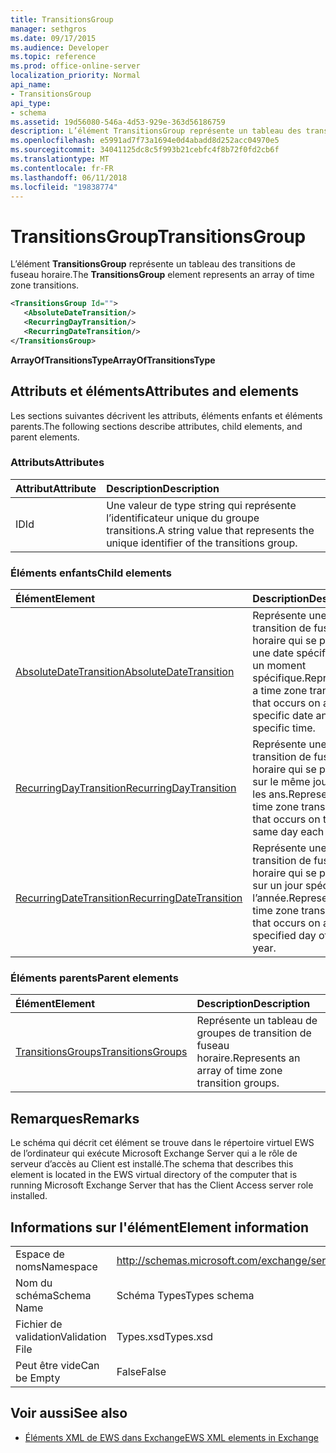 ```yaml
---
title: TransitionsGroup
manager: sethgros
ms.date: 09/17/2015
ms.audience: Developer
ms.topic: reference
ms.prod: office-online-server
localization_priority: Normal
api_name:
- TransitionsGroup
api_type:
- schema
ms.assetid: 19d56080-546a-4d53-929e-363d56186759
description: L’élément TransitionsGroup représente un tableau des transitions de fuseau horaire.
ms.openlocfilehash: e5991ad7f73a1694e0d4abadd8d252acc04970e5
ms.sourcegitcommit: 34041125dc8c5f993b21cebfc4f8b72f0fd2cb6f
ms.translationtype: MT
ms.contentlocale: fr-FR
ms.lasthandoff: 06/11/2018
ms.locfileid: "19838774"
---
```

# <a name="transitionsgroup"></a><span data-ttu-id="11ce3-103">TransitionsGroup</span><span class="sxs-lookup"><span data-stu-id="11ce3-103">TransitionsGroup</span></span>

<span data-ttu-id="11ce3-104">L’élément **TransitionsGroup** représente un tableau des transitions de fuseau horaire.</span><span class="sxs-lookup"><span data-stu-id="11ce3-104">The **TransitionsGroup** element represents an array of time zone transitions.</span></span> 
  
```xml
<TransitionsGroup Id="">
   <AbsoluteDateTransition/>
   <RecurringDayTransition/>
   <RecurringDateTransition/>
</TransitionsGroup>
```

 <span data-ttu-id="11ce3-105">**ArrayOfTransitionsType**</span><span class="sxs-lookup"><span data-stu-id="11ce3-105">**ArrayOfTransitionsType**</span></span>
## <a name="attributes-and-elements"></a><span data-ttu-id="11ce3-106">Attributs et éléments</span><span class="sxs-lookup"><span data-stu-id="11ce3-106">Attributes and elements</span></span>

<span data-ttu-id="11ce3-107">Les sections suivantes décrivent les attributs, éléments enfants et éléments parents.</span><span class="sxs-lookup"><span data-stu-id="11ce3-107">The following sections describe attributes, child elements, and parent elements.</span></span>
  
### <a name="attributes"></a><span data-ttu-id="11ce3-108">Attributs</span><span class="sxs-lookup"><span data-stu-id="11ce3-108">Attributes</span></span>

|<span data-ttu-id="11ce3-109">**Attribut**</span><span class="sxs-lookup"><span data-stu-id="11ce3-109">**Attribute**</span></span>|<span data-ttu-id="11ce3-110">**Description**</span><span class="sxs-lookup"><span data-stu-id="11ce3-110">**Description**</span></span>|
|:-----|:-----|
|<span data-ttu-id="11ce3-111">ID</span><span class="sxs-lookup"><span data-stu-id="11ce3-111">Id</span></span>  <br/> |<span data-ttu-id="11ce3-112">Une valeur de type string qui représente l’identificateur unique du groupe transitions.</span><span class="sxs-lookup"><span data-stu-id="11ce3-112">A string value that represents the unique identifier of the transitions group.</span></span>  <br/> |
   
### <a name="child-elements"></a><span data-ttu-id="11ce3-113">Éléments enfants</span><span class="sxs-lookup"><span data-stu-id="11ce3-113">Child elements</span></span>

|<span data-ttu-id="11ce3-114">**Élément**</span><span class="sxs-lookup"><span data-stu-id="11ce3-114">**Element**</span></span>|<span data-ttu-id="11ce3-115">**Description**</span><span class="sxs-lookup"><span data-stu-id="11ce3-115">**Description**</span></span>|
|:-----|:-----|
|[<span data-ttu-id="11ce3-116">AbsoluteDateTransition</span><span class="sxs-lookup"><span data-stu-id="11ce3-116">AbsoluteDateTransition</span></span>](absolutedatetransition.md) <br/> |<span data-ttu-id="11ce3-117">Représente une transition de fuseau horaire qui se produit à une date spécifique, à un moment spécifique.</span><span class="sxs-lookup"><span data-stu-id="11ce3-117">Represents a time zone transition that occurs on a specific date and at a specific time.</span></span>  <br/> |
|[<span data-ttu-id="11ce3-118">RecurringDayTransition</span><span class="sxs-lookup"><span data-stu-id="11ce3-118">RecurringDayTransition</span></span>](recurringdaytransition.md) <br/> |<span data-ttu-id="11ce3-119">Représente une transition de fuseau horaire qui se produit sur le même jour tous les ans.</span><span class="sxs-lookup"><span data-stu-id="11ce3-119">Represents a time zone transition that occurs on the same day each year.</span></span>  <br/> |
|[<span data-ttu-id="11ce3-120">RecurringDateTransition</span><span class="sxs-lookup"><span data-stu-id="11ce3-120">RecurringDateTransition</span></span>](recurringdatetransition.md) <br/> |<span data-ttu-id="11ce3-121">Représente une transition de fuseau horaire qui se produit sur un jour spécifié de l’année.</span><span class="sxs-lookup"><span data-stu-id="11ce3-121">Represents a time zone transition that occurs on a specified day of the year.</span></span>  <br/> |
   
### <a name="parent-elements"></a><span data-ttu-id="11ce3-122">Éléments parents</span><span class="sxs-lookup"><span data-stu-id="11ce3-122">Parent elements</span></span>

|<span data-ttu-id="11ce3-123">**Élément**</span><span class="sxs-lookup"><span data-stu-id="11ce3-123">**Element**</span></span>|<span data-ttu-id="11ce3-124">**Description**</span><span class="sxs-lookup"><span data-stu-id="11ce3-124">**Description**</span></span>|
|:-----|:-----|
|[<span data-ttu-id="11ce3-125">TransitionsGroups</span><span class="sxs-lookup"><span data-stu-id="11ce3-125">TransitionsGroups</span></span>](transitionsgroups.md) <br/> |<span data-ttu-id="11ce3-126">Représente un tableau de groupes de transition de fuseau horaire.</span><span class="sxs-lookup"><span data-stu-id="11ce3-126">Represents an array of time zone transition groups.</span></span>  <br/> |
   
## <a name="remarks"></a><span data-ttu-id="11ce3-127">Remarques</span><span class="sxs-lookup"><span data-stu-id="11ce3-127">Remarks</span></span>

<span data-ttu-id="11ce3-128">Le schéma qui décrit cet élément se trouve dans le répertoire virtuel EWS de l’ordinateur qui exécute Microsoft Exchange Server qui a le rôle de serveur d’accès au Client est installé.</span><span class="sxs-lookup"><span data-stu-id="11ce3-128">The schema that describes this element is located in the EWS virtual directory of the computer that is running Microsoft Exchange Server that has the Client Access server role installed.</span></span>
  
## <a name="element-information"></a><span data-ttu-id="11ce3-129">Informations sur l'élément</span><span class="sxs-lookup"><span data-stu-id="11ce3-129">Element information</span></span>

|||
|:-----|:-----|
|<span data-ttu-id="11ce3-130">Espace de noms</span><span class="sxs-lookup"><span data-stu-id="11ce3-130">Namespace</span></span>  <br/> |http://schemas.microsoft.com/exchange/services/2006/types  <br/> |
|<span data-ttu-id="11ce3-131">Nom du schéma</span><span class="sxs-lookup"><span data-stu-id="11ce3-131">Schema Name</span></span>  <br/> |<span data-ttu-id="11ce3-132">Schéma Types</span><span class="sxs-lookup"><span data-stu-id="11ce3-132">Types schema</span></span>  <br/> |
|<span data-ttu-id="11ce3-133">Fichier de validation</span><span class="sxs-lookup"><span data-stu-id="11ce3-133">Validation File</span></span>  <br/> |<span data-ttu-id="11ce3-134">Types.xsd</span><span class="sxs-lookup"><span data-stu-id="11ce3-134">Types.xsd</span></span>  <br/> |
|<span data-ttu-id="11ce3-135">Peut être vide</span><span class="sxs-lookup"><span data-stu-id="11ce3-135">Can be Empty</span></span>  <br/> |<span data-ttu-id="11ce3-136">False</span><span class="sxs-lookup"><span data-stu-id="11ce3-136">False</span></span>  <br/> |
   
## <a name="see-also"></a><span data-ttu-id="11ce3-137">Voir aussi</span><span class="sxs-lookup"><span data-stu-id="11ce3-137">See also</span></span>



- [<span data-ttu-id="11ce3-138">Éléments XML de EWS dans Exchange</span><span class="sxs-lookup"><span data-stu-id="11ce3-138">EWS XML elements in Exchange</span></span>](ews-xml-elements-in-exchange.md)

